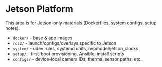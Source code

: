 # Jetson Platform

This area is for Jetson-only materials (Dockerfiles, system configs, setup notes).

- `docker/`  - base & app images
- `ros2/`    - launch/configs/overlays specific to Jetson
- `system/`  - udev rules, systemd units, nvpmodel/jetson_clocks
- `setup/`   - first-boot provisioning, Ansible, install scripts
- `configs/` - device-local camera IDs, thermal sensor paths, etc.
